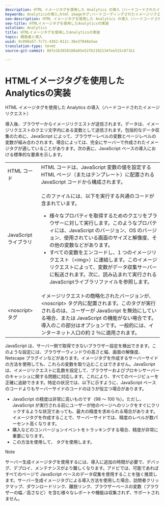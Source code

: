 ```yaml
---
description: HTML イメージタグを使用した Analytics の導入（ハードコードされたイメージリクエスト）
keywords: Analyticsの導入;html imageタグ;ハードコーディングされたイメージリクエスト
seo-description: HTML イメージタグを使用した Analytics の導入（ハードコードされたイメージリクエスト）
seo-title: HTMLイメージタグを使用したAnalyticsの実装
solution: Analytics
title: HTMLイメージタグを使用したAnalyticsの実装
topic: 開発者と導入
uuid: 0c098a57-7c71-4362-812c-36e37848a5ae
translation-type: tm+mt
source-git-commit: 86fe1b3650100a05e52fb2102134fee515c871b1

---
```



# HTMLイメージタグを使用したAnalyticsの実装

HTML イメージタグを使用した Analytics の導入（ハードコードされたイメージリクエスト）

導入後、ブラウザーからイメージリクエストが送信されます。データは、イメージリクエストのクエリ文字内にある変数として送信されます。包括的なデータ収集のために、JavaScript によって、ブラウザーレベルの変数とページレベルの変数が組み合わされます。場合によっては、完全にサーバーで作成されたイメージタグが適していることがあります。次の表に、JavaScript ベースの導入における標準的な要素を示します。

<table id="table_20BBE4387F234CF199E6C99741AF265C"> 
 <tbody> 
  <tr> 
   <td> HTML コード </td> 
   <td> HTML コードは、JavaScript 変数の値を設定する HTML ページ（またはテンプレート）に配置される JavaScript コードから構成されます。 </td> 
  </tr> 
  <tr> 
   <td> JavaScript ライブラリ </td> 
   <td> <p>このファイルには、以下を実行する共通のコードが含まれています。 </p> 
    <ul id="ul_ED50D66F2B2B476E8D9063099995998D"> 
     <li id="li_E88F6F28EC8946469ADCEAFF2F0A4EBA">様々なプロパティを取得するためのクエリをブラウザーに対して実行します。このようなプロパティには、JavaScript のバージョン、OS のバージョン、使用されている画面のサイズと解像度、その他の変数などがあります。 </li> 
     <li id="li_5CEBE37709D943B7921447FA7054A565">すべての変数をエンコードし、1 つのイメージリクエスト（&lt;img&gt;）に連結します。このイメージリクエストによって、変数がデータ収集サーバーに転送されます。次に、読み込まれて実行されるJavaScriptライブラリファイルを参照します。 </li> 
    </ul> </td> 
  </tr> 
  <tr> 
   <td> &lt;noscript&gt; タグ </td> 
   <td> イメージリクエストの簡略化されたバージョンが、&lt;noscript&gt; タグ内に配置されます。このタグが実行されるのは、ユーザーが JavaScript を無効にしている場合、または JavaScript の機能がない場合です。導入のこの部分はオプションです。一般的には、インターネット人口の約 2 ％に適用されます。 </td> 
  </tr> 
 </tbody> 
</table>

JavaScript は、サーバー側で取得できないブラウザー設定を検出できます。このような設定には、ブラウザーウィンドウの高さと幅、画面の解像度、Netscape プラグインなどがあります。イメージタグを作成するサーバーサイドの方法を使用しても、これらの変数を取り込むことはできません。JavaScript は、イメージリクエストに乱数を設定して、ブラウザーおよびプロキシサーバーのキャッシュに関する問題に対応します。これにより、すべてのページビューを正確に追跡できます。特定の状況では、以下に示すように、JavaScript ベースのコードよりもサーバーサイドのコードのほうが役立つ場合があります。

* JavaScript の精度は非常に高いものです（98 ～ 100 ％）。ただし、JavaScript が実行される前にユーザーが他のページへのリンクをすぐにクリックするような状況であっても、最大の精度を求められる場合があります。イメージタグを作成することで、サーバーサイドでは、精度のレベルが数パーセント高くなります。
* 購入などのコンバージョンイベントをトラッキングする場合、精度が非常に重要になります。
* この方法を使用して、 <noscript> タグを使用します。

>[!NOTE]
>
>サーバー生成イメージタグを使用するには、導入に追加の時間が必要で、デバッグ、デプロイ、メンテナンスがより難しくなります。アドビでは、可能であればすべてのページで JavaScript ベースのデータ収集を使用することを強く推奨します。サーバー生成イメージタグによる導入方法を使用した場合、訪問者クリックマップ、ダウンロードリンク、離脱リンク、ブラウザーベースの変数（ブラウザーの幅／高さなど）を含む様々なレポートや機能は収集されず、サポートされません。

